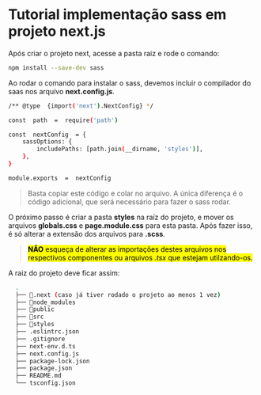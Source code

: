# Tutorial implementação sass em projeto next.js

Após criar o projeto next, acesse a pasta raiz e rode o comando:

```sh
npm install --save-dev sass
```


Ao rodar o comando para instalar o sass, devemos incluir o compilador do saas nos arquivo **next.config.js**.

```sh
/** @type  {import('next').NextConfig} */

const  path  =  require('path')

const  nextConfig  = {
	sassOptions: {
		includePaths: [path.join(__dirname, 'styles')],
	},
}

module.exports  =  nextConfig
```

> Basta copiar este código e colar no arquivo. A única diferença é o código adicional, que será necessário para fazer o sass rodar.


O próximo passo é criar a pasta **styles** na raíz do projeto, e mover os arquivos **globals.css** e **page.module.css** para esta pasta. Após fazer isso, é só alterar a extensão dos arquivos para **.scss**.

> <mark>**NÃO** esqueça de alterar as importações destes arquivos nos respectivos componentes ou arquivos *.tsx* que estejam utilzando-os.</mark>

A raiz do projeto deve ficar assim:
```sh
  .
  ├── 📁.next (caso já tiver rodado o projeto ao menos 1 vez)
  ├── 📁node_modules
  ├── 📁public
  ├── 📁src
  ├── 📁styles
  ├── .eslintrc.json
  ├── .gitignore
  ├── next-env.d.ts
  ├── next.config.js
  ├── package-lock.json
  ├── package.json
  ├── README.md
  └── tsconfig.json